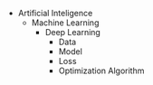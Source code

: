 - Artificial Inteligence
  - Machine Learning
    - Deep Learning
      - Data
      - Model
      - Loss
      - Optimization Algorithm
